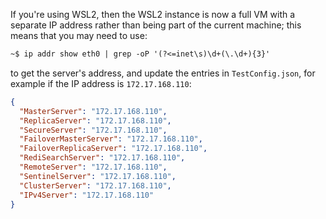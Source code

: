 If you're using WSL2, then the WSL2 instance is now a full VM with a separate IP address rather than being part of the current machine;
this means that you may need to use:

``` txt
~$ ip addr show eth0 | grep -oP '(?<=inet\s)\d+(\.\d+){3}'
```

to get the server's address, and update the entries in `TestConfig.json`, for example if the IP address is `172.17.168.110`:

``` json
{
  "MasterServer": "172.17.168.110",
  "ReplicaServer": "172.17.168.110",
  "SecureServer": "172.17.168.110",
  "FailoverMasterServer": "172.17.168.110",
  "FailoverReplicaServer": "172.17.168.110",
  "RediSearchServer": "172.17.168.110",
  "RemoteServer": "172.17.168.110",
  "SentinelServer": "172.17.168.110",
  "ClusterServer": "172.17.168.110",
  "IPv4Server": "172.17.168.110"
}
```